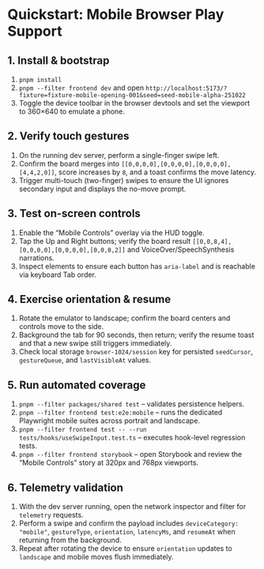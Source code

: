 # Quickstart: Mobile Browser Play Support

## 1. Install & bootstrap
1. `pnpm install`
2. `pnpm --filter frontend dev` and open `http://localhost:5173/?fixture=fixture-mobile-opening-001&seed=seed-mobile-alpha-251022`
3. Toggle the device toolbar in the browser devtools and set the viewport to 360×640 to emulate a phone.

## 2. Verify touch gestures
1. On the running dev server, perform a single-finger swipe left.
2. Confirm the board merges into `[[0,0,0,0],[0,0,0,0],[0,0,0,0],[4,4,2,0]]`, score increases by `8`, and a toast confirms the move latency.
3. Trigger multi-touch (two-finger) swipes to ensure the UI ignores secondary input and displays the no-move prompt.

## 3. Test on-screen controls
1. Enable the “Mobile Controls” overlay via the HUD toggle.
2. Tap the Up and Right buttons; verify the board result `[[0,0,8,4],[0,0,0,0],[0,0,0,0],[0,0,0,2]]` and VoiceOver/SpeechSynthesis narrations.
3. Inspect elements to ensure each button has `aria-label` and is reachable via keyboard Tab order.

## 4. Exercise orientation & resume
1. Rotate the emulator to landscape; confirm the board centers and controls move to the side.
2. Background the tab for 90 seconds, then return; verify the resume toast and that a new swipe still triggers immediately.
3. Check local storage `browser-1024/session` key for persisted `seedCursor`, `gestureQueue`, and `lastVisibleAt` values.

## 5. Run automated coverage
1. `pnpm --filter packages/shared test` – validates persistence helpers.
2. `pnpm --filter frontend test:e2e:mobile` – runs the dedicated Playwright mobile suites across portrait and landscape.
3. `pnpm --filter frontend test -- --run tests/hooks/useSwipeInput.test.ts` – executes hook-level regression tests.
4. `pnpm --filter frontend storybook` – open Storybook and review the “Mobile Controls” story at 320px and 768px viewports.

## 6. Telemetry validation
1. With the dev server running, open the network inspector and filter for `telemetry` requests.
2. Perform a swipe and confirm the payload includes `deviceCategory: "mobile"`, `gestureType`, `orientation`, `latencyMs`, and `resumeAt` when returning from the background.
3. Repeat after rotating the device to ensure `orientation` updates to `landscape` and mobile moves flush immediately.
